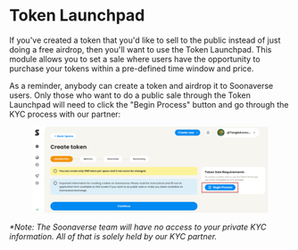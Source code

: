 # Token Launchpad

If you've created a token that you'd like to sell to the public instead of just doing a free airdrop, then you'll want to use the Token Launchpad. This module allows you to set a sale where users have the opportunity to purchase your tokens within a pre-defined time window and price.

As a reminder, anybody can create a token and airdrop it to Soonaverse users. Only those who want to do a public sale through the Token Launchpad will need to click the "Begin Process" button and go through the KYC process with our partner:

<figure><img src="../../.gitbook/assets/image (5).png" alt=""><figcaption></figcaption></figure>

_\*Note: The Soonaverse team will have no access to your private KYC information. All of that is solely held by our KYC partner._
